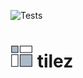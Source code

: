 ![Tests](https://github.com/spren9er/tilez/actions/workflows/test.yml/badge.svg)

# ![Logo](https://github.com/spren9er/tilez/blob/main/static/tilez.svg?raw=true) tilez
